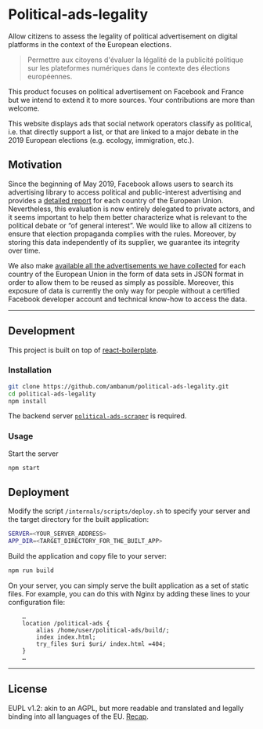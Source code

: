 # Political-ads-legality

Allow citizens to assess the legality of political advertisement on digital platforms in the context of the European elections.

> Permettre aux citoyens d'évaluer la légalité de la publicité politique sur les plateformes numériques dans le contexte des élections européennes.

This product focuses on political advertisement on Facebook and France but we intend to extend it to more sources. Your contributions are more than welcome.

This website displays ads that social network operators classify as political, i.e. that directly support a list, or that are linked to a major debate in the 2019 European elections (e.g. ecology, immigration, etc.).

## Motivation

Since the beginning of May 2019, Facebook allows users to search its advertising library to access political and public-interest advertising and provides a [detailed report](https://www.facebook.com/ads/library/report/) for each country of the European Union.
Nevertheless, this evaluation is now entirely delegated to private actors, and it seems important to help them better characterize what is relevant to the political debate or “of general interest”.
We would like to allow all citizens to ensure that election propaganda complies with the rules.
Moreover, by storing this data independently of its supplier, we guarantee its integrity over time.

We also make [available all the advertisements we have collected](https://disinfo.quaidorsay.fr/ads/dumps/) for each country of the European Union in the form of data sets in JSON format in order to allow them to be reused as simply as possible. Moreover, this exposure of data is currently the only way for people without a certified Facebook developer account and technical know-how to access the data.

- - -

## Development

This project is built on top of [react-boilerplate](https://github.com/react-boilerplate/react-boilerplate).

### Installation

```sh
git clone https://github.com/ambanum/political-ads-legality.git
cd political-ads-legality
npm install
```

The backend server [`political-ads-scraper`](https://github.com/ambanum/political-ads-scraper) is required.

### Usage

Start the server

```sh
npm start
```

## Deployment

Modify the script `/internals/scripts/deploy.sh` to specify your server and the target directory for the built application:

```sh
SERVER=<YOUR_SERVER_ADDRESS>
APP_DIR=<TARGET_DIRECTORY_FOR_THE_BUILT_APP>
```

Build the application and copy file to your server:

```sh
npm run build
```

On your server, you can simply serve the built application as a set of static files.
For example, you can do this with Nginx by adding these lines to your configuration file:

```
    …
    location /political-ads {
        alias /home/user/political-ads/build/;
        index index.html;
        try_files $uri $uri/ index.html =404;
    }
    …
```

- - -

## License

EUPL v1.2: akin to an AGPL, but more readable and translated and legally binding into all languages of the EU. [Recap](https://choosealicense.com/licenses/eupl-1.2/).
